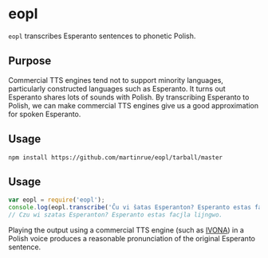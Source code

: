 # eopl
`eopl` transcribes Esperanto sentences to phonetic Polish.

## Purpose
Commercial TTS engines tend not to support minority languages, particularly constructed languages such as Esperanto. It turns out Esperanto shares lots of sounds with Polish. By transcribing Esperanto to Polish, we can make commercial TTS engines give us a good approximation for spoken Esperanto.

## Usage

```
npm install https://github.com/martinrue/eopl/tarball/master
```

## Usage

```javascript
var eopl = require('eopl');
console.log(eopl.transcribe('Ĉu vi ŝatas Esperanton? Esperanto estas facila lingvo.'));
// Czu wi szatas Esperanton? Esperanto estas facjla lijngwo.
```

Playing the output using a commercial TTS engine (such as [IVONA](https://www.ivona.com)) in a Polish voice produces a reasonable pronunciation of the original Esperanto sentence.